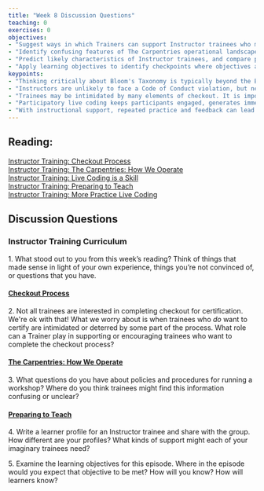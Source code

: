 ```yaml
--- 
title: "Week 8 Discussion Questions"    
teaching: 0 
exercises: 0 
objectives:
- "Suggest ways in which Trainers can support Instructor trainees who may be intimidated or confused by checkout procedures."
- "Identify confusing features of The Carpentries operational landscape."
- "Predict likely characteristics of Instructor trainees, and compare predictions with others."
- "Apply learning objectives to identify checkpoints where objectives are met in a lesson about learning objectives!"
keypoints:  
- "Thinking critically about Bloom's Taxonomy is typically beyond the Blooms' level we can expect Instructor trainees to perform at. Examine *your* learning objectives carefully to calibrate your expectations for this episode and meet learners where they are."
- "Instructors are unlikely to face a Code of Conduct violation, but need to know what to do if this occurs. Reassurance of team support and clear instructions on reporting are the most important elements to communicate." 
- "Trainees may be intimidated by many elements of checkout. It is important to emphasize that teaching demonstrations are a friendly opportunity to give and receive feedback, not a high-stakes test, and that our Core Team is there to support them with any questions they may have during the checkout process."
- "Participatory live coding keeps participants engaged, generates immediate feedback, and creates opportunities to model a healthy response to error. These features explicitly support learning and motivation."
- "With instructional support, repeated practice and feedback can lead trainees to examine the component skills of teaching."
---
```


## Reading:
 
 
[Instructor Training: Checkout Process](https://carpentries.github.io/instructor-training/14-checkout/index.html)  
[Instructor Training: The Carpentries: How We Operate](https://carpentries.github.io/instructor-training/15-carpentries/index.html)  
[Instructor Training: Live Coding is a Skill](https://carpentries.github.io/instructor-training/17-live/index.html)  
[Instructor Training: Preparing to Teach](https://carpentries.github.io/instructor-training/18-preparation/index.html)   
[Instructor Training: More Practice Live Coding](https://carpentries.github.io/instructor-training/20-performance/index.html)  


## Discussion Questions

### Instructor Training Curriculum
1\. What stood out to you from this week’s reading? Think of things that made sense in light of your own experience, things you’re not convinced of, or questions that you have.

#### [Checkout Process](https://carpentries.github.io/instructor-training/14-checkout/index.html) 
2\. Not all trainees are interested in completing checkout for certification. We're ok with that! What we worry about is 
when trainees who *do* want to certify are intimidated or deterred by some part of the process. What role can a Trainer play 
in supporting or encouraging trainees who want to complete the checkout process?

#### [The Carpentries: How We Operate](https://carpentries.github.io/instructor-training/15-carpentries/index.html)
3\. What questions do you have about policies and procedures for running a workshop? Where do you think trainees might find this information confusing or unclear?

#### [Preparing to Teach](https://carpentries.github.io/instructor-training/18-preparation/index.html)
4\. Write a learner profile for an Instructor trainee and share with the group. How different are your profiles? What kinds of support might each of your 
imaginary trainees need?

5\. Examine the learning objectives for this episode. Where in the episode would you expect that objective to be met? How will you know? How will learners know?


